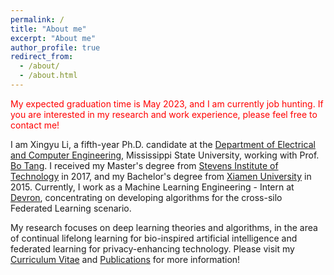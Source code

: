 ```yaml
---
permalink: /
title: "About me"
excerpt: "About me"
author_profile: true
redirect_from: 
  - /about/
  - /about.html
---
```

<span style="color:red">My expected graduation time is May 2023, and I am currently job hunting. If you are interested in my research and work experience, please feel free to contact me! 
</span>

I am Xingyu Li, a fifth-year Ph.D. candidate at the [Department of Electrical and Computer Engineering](https://www.ece.msstate.edu/), Mississippi State University, working with Prof. [Bo Tang](https://my.ece.msstate.edu/faculty/tang/). I received my Master's degree from [Stevens Institute of Technology](https://www.stevens.edu/) in 2017, and my Bachelor's degree from [Xiamen University](https://www.xmu.edu.cn/) in 2015. Currently, I work as a Machine Learning Engineering - Intern at [Devron](https://devron.ai/), concentrating on developing algorithms for the cross-silo Federated Learning scenario. 

My research focuses on deep learning theories and algorithms, in the area of continual lifelong learning for bio-inspired artificial intelligence and federated learning for privacy-enhancing technology. Please visit my [Curriculum Vitae](https://nikoxing.github.io/cv/) and [Publications](https://nikoxing.github.io/publications/) for more information!